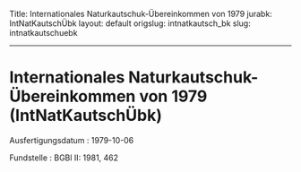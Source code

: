 Title: Internationales Naturkautschuk-Übereinkommen von 1979
jurabk: IntNatKautschÜbk
layout: default
origslug: intnatkautsch_bk
slug: intnatkautschuebk

---

# Internationales Naturkautschuk-Übereinkommen von 1979 (IntNatKautschÜbk)

Ausfertigungsdatum
:   1979-10-06

Fundstelle
:   BGBl II: 1981, 462

